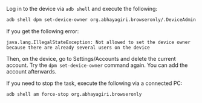 Log in to the device via `adb shell` and execute the following:

```sh
adb shell dpm set-device-owner org.abhayagiri.browseronly/.DeviceAdmin
```

If you get the following error:

```
java.lang.IllegalStateException: Not allowed to set the device owner because there are already several users on the device
```

Then, on the device, go to Settings/Accounts and delete the current account. Try the `dpm set-device-owner` command again. You can add the account afterwards.

If you need to stop the task, execute the following via a connected PC:

```
adb shell am force-stop org.abhayagiri.browseronly
```
